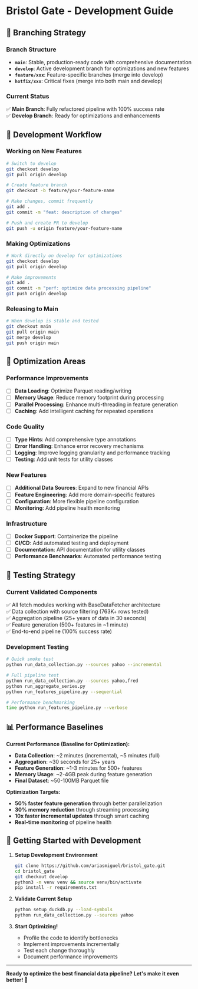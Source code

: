 # Bristol Gate - Development Guide

## 🌿 **Branching Strategy**

### **Branch Structure**
- **`main`**: Stable, production-ready code with comprehensive documentation
- **`develop`**: Active development branch for optimizations and new features
- **`feature/xxx`**: Feature-specific branches (merge into develop)
- **`hotfix/xxx`**: Critical fixes (merge into both main and develop)

### **Current Status**
✅ **Main Branch**: Fully refactored pipeline with 100% success rate  
✅ **Develop Branch**: Ready for optimizations and enhancements  

## 🔧 **Development Workflow**

### **Working on New Features**
```bash
# Switch to develop
git checkout develop
git pull origin develop

# Create feature branch
git checkout -b feature/your-feature-name

# Make changes, commit frequently
git add .
git commit -m "feat: description of changes"

# Push and create PR to develop
git push -u origin feature/your-feature-name
```

### **Making Optimizations**
```bash
# Work directly on develop for optimizations
git checkout develop
git pull origin develop

# Make improvements
git add .
git commit -m "perf: optimize data processing pipeline"
git push origin develop
```

### **Releasing to Main**
```bash
# When develop is stable and tested
git checkout main
git pull origin main
git merge develop
git push origin main
```

## 🎯 **Optimization Areas**

### **Performance Improvements**
- [ ] **Data Loading**: Optimize Parquet reading/writing
- [ ] **Memory Usage**: Reduce memory footprint during processing
- [ ] **Parallel Processing**: Enhance multi-threading in feature generation
- [ ] **Caching**: Add intelligent caching for repeated operations

### **Code Quality**
- [ ] **Type Hints**: Add comprehensive type annotations
- [ ] **Error Handling**: Enhance error recovery mechanisms
- [ ] **Logging**: Improve logging granularity and performance tracking
- [ ] **Testing**: Add unit tests for utility classes

### **New Features**
- [ ] **Additional Data Sources**: Expand to new financial APIs
- [ ] **Feature Engineering**: Add more domain-specific features
- [ ] **Configuration**: More flexible pipeline configuration
- [ ] **Monitoring**: Add pipeline health monitoring

### **Infrastructure**
- [ ] **Docker Support**: Containerize the pipeline
- [ ] **CI/CD**: Add automated testing and deployment
- [ ] **Documentation**: API documentation for utility classes
- [ ] **Performance Benchmarks**: Automated performance testing

## 🧪 **Testing Strategy**

### **Current Validated Components**
✅ All fetch modules working with BaseDataFetcher architecture  
✅ Data collection with source filtering (763K+ rows tested)  
✅ Aggregation pipeline (25+ years of data in 30 seconds)  
✅ Feature generation (500+ features in ~1 minute)  
✅ End-to-end pipeline (100% success rate)  

### **Development Testing**
```bash
# Quick smoke test
python run_data_collection.py --sources yahoo --incremental

# Full pipeline test
python run_data_collection.py --sources yahoo,fred
python run_aggregate_series.py
python run_features_pipeline.py --sequential

# Performance benchmarking
time python run_features_pipeline.py --verbose
```

## 📊 **Performance Baselines**

**Current Performance (Baseline for Optimization):**
- **Data Collection**: ~2 minutes (incremental), ~5 minutes (full)
- **Aggregation**: ~30 seconds for 25+ years
- **Feature Generation**: ~1-3 minutes for 500+ features
- **Memory Usage**: ~2-4GB peak during feature generation
- **Final Dataset**: ~50-100MB Parquet file

**Optimization Targets:**
- **50% faster feature generation** through better parallelization
- **30% memory reduction** through streaming processing
- **10x faster incremental updates** through smart caching
- **Real-time monitoring** of pipeline health

## 🚀 **Getting Started with Development**

1. **Setup Development Environment**
   ```bash
   git clone https://github.com/ariasmiguel/bristol_gate.git
   cd bristol_gate
   git checkout develop
   python3 -m venv venv && source venv/bin/activate
   pip install -r requirements.txt
   ```

2. **Validate Current Setup**
   ```bash
   python setup_duckdb.py --load-symbols
   python run_data_collection.py --sources yahoo
   ```

3. **Start Optimizing!**
   - Profile the code to identify bottlenecks
   - Implement improvements incrementally
   - Test each change thoroughly
   - Document performance improvements

---

**Ready to optimize the best financial data pipeline? Let's make it even better! 🚀** 